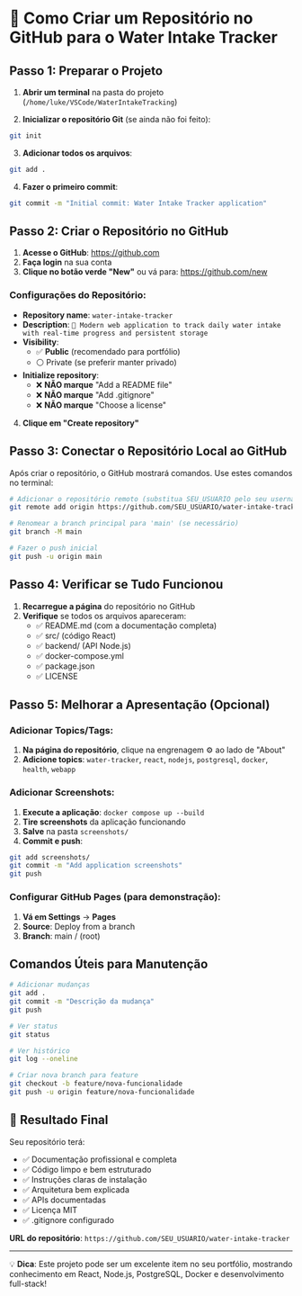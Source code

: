 # 🚀 Como Criar um Repositório no GitHub para o Water Intake Tracker

## Passo 1: Preparar o Projeto

1. **Abrir um terminal** na pasta do projeto (`/home/luke/VSCode/WaterIntakeTracking`)

2. **Inicializar o repositório Git** (se ainda não foi feito):
```bash
git init
```

3. **Adicionar todos os arquivos**:
```bash
git add .
```

4. **Fazer o primeiro commit**:
```bash
git commit -m "Initial commit: Water Intake Tracker application"
```

## Passo 2: Criar o Repositório no GitHub

1. **Acesse o GitHub**: https://github.com
2. **Faça login** na sua conta
3. **Clique no botão verde "New"** ou vá para: https://github.com/new

### Configurações do Repositório:

- **Repository name**: `water-intake-tracker`
- **Description**: `🌊 Modern web application to track daily water intake with real-time progress and persistent storage`
- **Visibility**: 
  - ✅ **Public** (recomendado para portfólio)
  - ⚪ Private (se preferir manter privado)
- **Initialize repository**: 
  - ❌ **NÃO marque** "Add a README file"
  - ❌ **NÃO marque** "Add .gitignore"
  - ❌ **NÃO marque** "Choose a license"

4. **Clique em "Create repository"**

## Passo 3: Conectar o Repositório Local ao GitHub

Após criar o repositório, o GitHub mostrará comandos. Use estes comandos no terminal:

```bash
# Adicionar o repositório remoto (substitua SEU_USUARIO pelo seu username)
git remote add origin https://github.com/SEU_USUARIO/water-intake-tracker.git

# Renomear a branch principal para 'main' (se necessário)
git branch -M main

# Fazer o push inicial
git push -u origin main
```

## Passo 4: Verificar se Tudo Funcionou

1. **Recarregue a página** do repositório no GitHub
2. **Verifique** se todos os arquivos apareceram:
   - ✅ README.md (com a documentação completa)
   - ✅ src/ (código React)
   - ✅ backend/ (API Node.js)
   - ✅ docker-compose.yml
   - ✅ package.json
   - ✅ LICENSE

## Passo 5: Melhorar a Apresentação (Opcional)

### Adicionar Topics/Tags:
1. **Na página do repositório**, clique na engrenagem ⚙️ ao lado de "About"
2. **Adicione topics**: `water-tracker`, `react`, `nodejs`, `postgresql`, `docker`, `health`, `webapp`

### Adicionar Screenshots:
1. **Execute a aplicação**: `docker compose up --build`
2. **Tire screenshots** da aplicação funcionando
3. **Salve** na pasta `screenshots/`
4. **Commit e push**:
```bash
git add screenshots/
git commit -m "Add application screenshots"
git push
```

### Configurar GitHub Pages (para demonstração):
1. **Vá em Settings** → **Pages**
2. **Source**: Deploy from a branch
3. **Branch**: main / (root)

## Comandos Úteis para Manutenção

```bash
# Adicionar mudanças
git add .
git commit -m "Descrição da mudança"
git push

# Ver status
git status

# Ver histórico
git log --oneline

# Criar nova branch para feature
git checkout -b feature/nova-funcionalidade
git push -u origin feature/nova-funcionalidade
```

## 🎯 Resultado Final

Seu repositório terá:
- ✅ Documentação profissional e completa
- ✅ Código limpo e bem estruturado
- ✅ Instruções claras de instalação
- ✅ Arquitetura bem explicada
- ✅ APIs documentadas
- ✅ Licença MIT
- ✅ .gitignore configurado

**URL do repositório**: `https://github.com/SEU_USUARIO/water-intake-tracker`

---

💡 **Dica**: Este projeto pode ser um excelente item no seu portfólio, mostrando conhecimento em React, Node.js, PostgreSQL, Docker e desenvolvimento full-stack!
